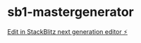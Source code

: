 # sb1-mastergenerator

[Edit in StackBlitz next generation editor ⚡️](https://stackblitz.com/~/github.com/codexxxhost2024/sb1-mastergenerator)